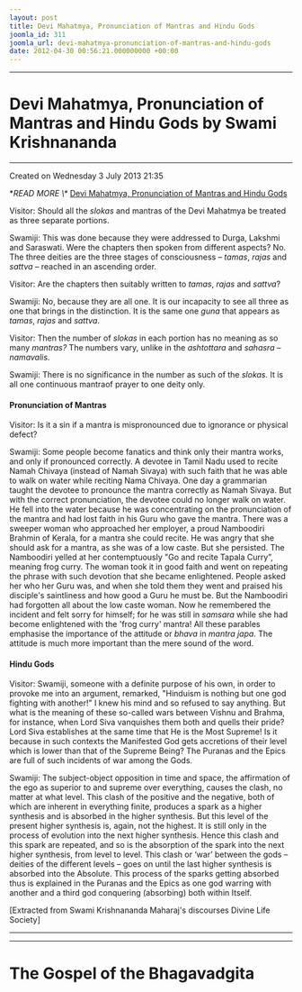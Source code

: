 ```yaml
---
layout: post
title: Devi Mahatmya, Pronunciation of Mantras and Hindu Gods
joomla_id: 311
joomla_url: devi-mahatmya-pronunciation-of-mantras-and-hindu-gods
date: 2012-04-30 00:56:21.000000000 +00:00
---
```

* * *

# Devi Mahatmya, Pronunciation of Mantras and Hindu Gods by Swami Krishnananda

* * *

Created on Wednesday 3 July 2013 21:35

**READ MORE \\\** [Devi Mahatmya, Pronunciation of Mantras and Hindu Gods](Devi%20Mahatmya,%20Pronunciation%20of%20Mantras%20and%20Hindu%20Gods)

Visitor: Should all the _slokas_ and mantras of the Devi Mahatmya be treated as three separate portions.

Swamiji: This was done because they were addressed to Durga, Lakshmi and Saraswati. Were the chapters then spoken from different aspects? No. The three deities are the three stages of consciousness – _tamas_, _rajas_ and _sattva_ – reached in an ascending order.

Visitor: Are the chapters then suitably written to _tamas_, _rajas_ and _sattva_?

Swamiji: No, because they are all one. It is our incapacity to see all three as one that brings in the distinction. It is the same one _guna_ that appears as _tamas_, _rajas_ and _sattva_.

Visitor: Then the number of _slokas_ in each portion has no meaning as so many _mantras?_ The numbers vary, unlike in the _ashtottara_ and _sahasra_ – _namavalis_.

Swamiji: There is no significance in the number as such of the _slokas._ It is all one continuous mantraof prayer to one deity only.

#### Pronunciation of Mantras

Visitor: Is it a sin if a mantra is mispronounced due to ignorance or physical defect?

Swamiji: Some people become fanatics and think only their mantra works, and only if pronounced correctly. A devotee in Tamil Nadu used to recite Namah Chivaya (instead of Namah Sivaya) with such faith that he was able to walk on water while reciting Nama Chivaya. One day a grammarian taught the devotee to pronounce the mantra correctly as Namah Sivaya. But with the correct pronunciation, the devotee could no longer walk on water. He fell into the water because he was concentrating on the pronunciation of the mantra and had lost faith in his Guru who gave the mantra. There was a sweeper woman who approached her employer, a proud Namboodiri Brahmin of Kerala, for a mantra she could recite. He was angry that she should ask for a mantra, as she was of a low caste. But she persisted. The Namboodiri yelled at her contemptuously "Go and recite Tapala Curry”, meaning frog curry. The woman took it in good faith and went on repeating the phrase with such devotion that she became enlightened. People asked her who her Guru was, and when she told them they went and praised his disciple's saintliness and how good a Guru he must be. But the Namboodiri had forgotten all about the low caste woman. Now he remembered the incident and felt sorry for himself; for he was still in _samsara_ while she had become enlightened with the 'frog curry' mantra! All these parables emphasise the importance of the attitude or _bhava_ in _mantra japa_. The attitude is much more important than the mere sound of the word.

#### Hindu Gods

Visitor: Swamiji, someone with a definite purpose of his own, in order to provoke me into an argument, remarked, "Hinduism is nothing but one god fighting with another!" I knew his mind and so refused to say anything. But what is the meaning of these so-called wars between Vishnu and Brahma, for instance, when Lord Siva vanquishes them both and quells their pride? Lord Siva establishes at the same time that He is the Most Supreme! Is it because in such contexts the Manifested God gets accretions of their level which is lower than that of the Supreme Being? The Puranas and the Epics are full of such incidents of war among the Gods.

Swamiji: The subject-object opposition in time and space, the affirmation of the ego as superior to and supreme over everything, causes the clash, no matter at what level. This clash of the positive and the negative, both of which are inherent in everything finite, produces a spark as a higher synthesis and is absorbed in the higher synthesis. But this level of the present higher synthesis is, again, not the highest. It is still only in the process of evolution into the next higher synthesis. Hence this clash and this spark are repeated, and so is the absorption of the spark into the next higher synthesis, from level to level. This clash or ‘war’ between the gods – deities of the different levels – goes on until the last higher synthesis is absorbed into the Absolute. This process of the sparks getting absorbed thus is explained in the Puranas and the Epics as one god warring with another and a third god conquering (absorbing) both within Itself.

[Extracted from Swami Krishnananda Maharaj's discourses Divine Life Society]

* * *



* * *



# The Gospel of the Bhagavadgita


